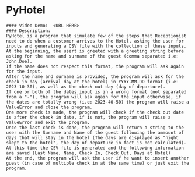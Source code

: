 # PyHotel

    #### Video Demo:  <URL HERE>
    #### Description:
    PyHotel is a program that simulate few of the steps that Receptionist need to do when a customer arrives to the Hotel, asking the user for inputs and generating a CSV file with the collection of these inputs.
    At the beginning, the usert is greeted with a greeting string before asking for the name and surname of the guest (comma separated i.e: John,Doe).
    If the name does not respect this format, the program will ask again for the input.
    After the name and surname is provided, the program will ask for the check in day (arrival day at the hotel) in YYYY-MM-DD format (i.e: 2023-10-30), as well as the check out day (day of departure).
    If one or both of the dates input is in a wrong format (not separated from a "-"), the program will ask again for the input otherwise, if the dates are totally wrong (i.e: 2023-40-50) the program will raise a ValueError and close the program.
    One more check is made, the program will check if the check out date is after the check in date, if is not, the program will raise a ValueError and exit the program.
    Once the last check is done, the program will return a string to the user with the Surname and Name of the guest following the ammount of days that will stay in the hotel (The days are displayed as "night slept to the hotel", the day of departure in fact is not calculated).
    At this time the CSV file is generated and the following information are saved (Last Name, Name, Check In, Check Out, Days at Hotel)
    At the end, the program will ask the user if he want to insert another guest (in case of multiple check in at the same time) or just exit the program.
